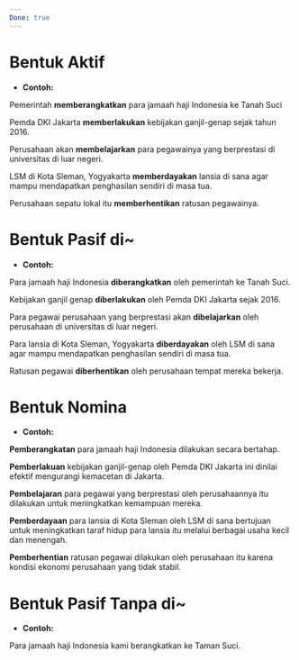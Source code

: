 ```yaml
---
Done: true
---
```


# Bentuk Aktif

- **Contoh:**

Pemerintah **memberangkatkan** para jamaah haji Indonesia ke Tanah Suci

Pemda DKI Jakarta **memberlakukan** kebijakan ganjil-genap sejak tahun 2016.

Perusahaan akan **membelajarkan** para pegawainya yang berprestasi di universitas di luar negeri.

LSM di Kota Sleman, Yogyakarta **memberdayakan** lansia di sana agar mampu mendapatkan penghasilan sendiri di masa tua.

Perusahaan sepatu lokal itu **memberhentikan** ratusan pegawainya.

# Bentuk Pasif di~

- **Contoh:**

Para jamaah haji Indonesia **diberangkatkan** oleh pemerintah ke Tanah Suci.

Kebijakan ganjil genap **diberlakukan** oleh Pemda DKI Jakarta sejak 2016.

Para pegawai perusahaan yang berprestasi akan **dibelajarkan** oleh perusahaan di universitas di luar negeri.

Para lansia di Kota Sleman, Yogyakarta **diberdayakan** oleh LSM di sana agar mampu mendapatkan penghasilan sendiri di masa tua.

Ratusan pegawai **diberhentikan** oleh perusahaan tempat mereka bekerja.

# Bentuk Nomina

- **Contoh:**

**Pemberangkatan** para jamaah haji Indonesia dilakukan secara bertahap.

**Pemberlakuan** kebijakan ganjil-genap oleh Pemda DKI Jakarta ini dinilai efektif mengurangi kemacetan di Jakarta.

**Pembelajaran** para pegawai yang berprestasi oleh perusahaannya itu dilakukan untuk meningkatkan kemampuan mereka.

**Pemberdayaan** para lansia di Kota Sleman oleh LSM di sana bertujuan untuk meningkatkan taraf hidup para lansia itu melalui berbagai usaha kecil dan menengah.

**Pemberhentian** ratusan pegawai dilakukan oleh perusahaan itu karena kondisi ekonomi perusahaan yang tidak stabil.

# Bentuk Pasif Tanpa di~

- **Contoh:**

Para jamaah haji Indonesia kami berangkatkan ke Taman Suci.
